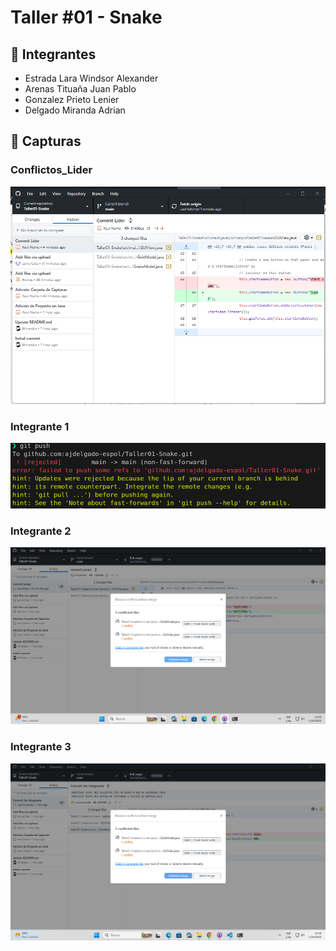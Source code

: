 # Taller #01 - Snake
## 👥 Integrantes
* Estrada Lara Windsor Alexander
* Arenas Tituaña Juan Pablo
* Gonzalez Prieto Lenier
* Delgado Miranda Adrian

## 📒 Capturas
### Conflictos_Lider
<p align="center">
  <img src="Capturas/Conflictos_0.png" alt="Conflictos_0"/>
</p>

### Integrante 1
<p align="center">
  <img src="Capturas/Conflictos_1.png" alt="Conflictos_1"/>
</p>

### Integrante 2
<p align="center">
  <img src="Capturas/Conflictos_2.png" alt="Conflictos_2"/>
</p>

### Integrante 3
<p align="center">
  <img src="Capturas/Conflictos_3.png" alt="Conflictos_3"/>
</p>